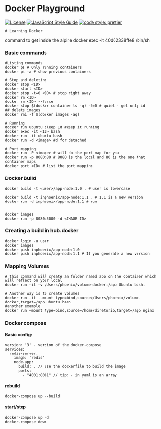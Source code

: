 # Docker Playground

[![License](https://img.shields.io/badge/license-MIT-blue.svg?style=flat-square)](https://github.com/inPhoenix/)
[![JavaScript Style Guide](https://img.shields.io/badge/code_style-standard-brightgreen.svg)](https://standardjs.com)
[![code style: prettier](https://img.shields.io/badge/code_style-prettier-ff69b4.svg?style=flat-square)](https://github.com/prettier/prettier)

    # Learning Docker
command to get inside the alpine
docker exec -it 40d62338ffe8 /bin/sh

### Basic commands
```shell
#Listing commands
docker ps # Only running containers
docker ps -a # show previous containers

# Stop and deleting
docker stop <ID>
docker start <ID>
docker stop -t=0 <ID> # stop right away
docker rm <ID>
docker rm <ID> --force
docker stop $(docker container ls -q) -t=0 # quiet - get only id
## delete images
docker rmi -f $(docker images -aq)

# Running 
docker run ubuntu sleep 1d #keep it running
docker exec -it <ID> bash
docker run -it ubuntu bash
docker run -d <image> #d for detached

# Port mapping
docker run -P <image> # will do the port map for you
docker run -p 8080:80 # 8080 is the local and 80 is the one that container maps
docker port <ID> # list the port mapping
```

### Docker Build

```shell
docker build -t <user>/app-node:1.0 . # user is lowercase

docker build -t inphoenix/app-node:1.1 . # 1.1 is a new version
docker run -d inphoenix/app-node:1.1 # run     


docker images
docker run -p 8080:5000 -d <IMAGE ID>

```

### Creating a build in hub.docker

```shell
docker login -u user
docker images
docker push inphoenix/app-node:1.0
docker push inphoenix/app-node:1.1 # If you generate a new version
```

### Mapping Volumes 
```shell
# this command will create an folder named app on the container which will reflect on your local
docker run –it –v /Users/phoenix/volume-docker:/app Ubuntu bash.

# Another way is to create volumes
docker run –it --mount type=bind,source=/Users/phoenix/volume-docker,target=/app ubuntu bash.
#another example
docker run –mount type=bind,source=/home/diretorio,target=/app nginx
```


### Docker compose

#### Basic config:

```shell
version: '3' - version of the docker-compose
services:
  redis-server:
    image: 'redis'
	node-app:
	  build: . // use the dockerfile to build the image
	  ports:
	    - "4001:8081" // tip: - in yaml is an array

```

#### rebuild
```
docker-compose up --build
```

#### start/stop

```
docker-compose up -d
docker-compose down
```
